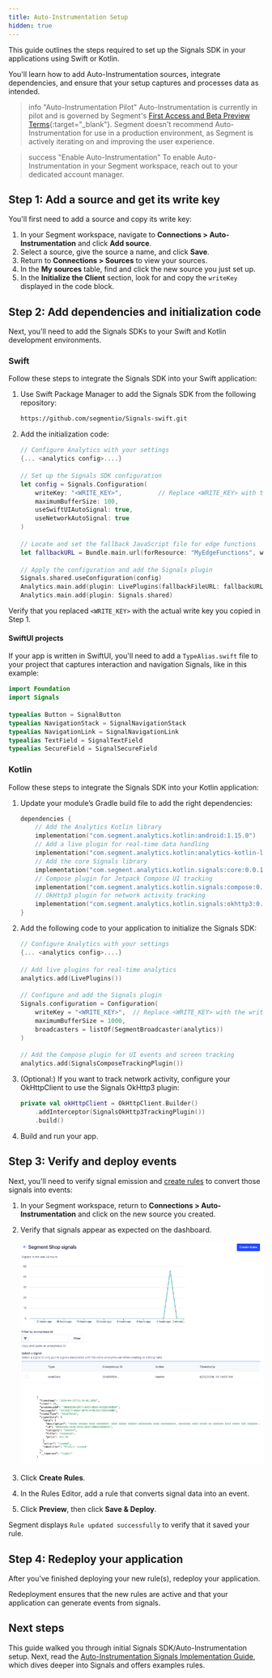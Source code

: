 ```yaml
---
title: Auto-Instrumentation Setup
hidden: true
---
```


This guide outlines the steps required to set up the Signals SDK in your applications using Swift or Kotlin.

You'll learn how to add Auto-Instrumentation sources, integrate dependencies, and ensure that your setup captures and processes data as intended.  

> info "Auto-Instrumentation Pilot"
> Auto-Instrumentation is currently in pilot and is governed by Segment's [First Access and Beta Preview Terms](https://www.twilio.com/en-us/legal/tos){:target="_blank"}. Segment doesn't recommend Auto-Instrumentation for use in a production environment, as Segment is actively iterating on and improving the user experience.

> success "Enable Auto-Instrumentation"
> To enable Auto-Instrumentation in your Segment workspace, reach out to your dedicated account manager.

## Step 1: Add a source and get its write key

You'll first need to add a source and copy its write key: 

1. In your Segment workspace, navigate to **Connections > Auto-Instrumentation** and click **Add source**.
2. Select a source, give the source a name, and click **Save**.
3. Return to **Connections > Sources** to view your sources. 
4. In the **My sources** table, find and click the new source you just set up.
5. In the **Initialize the Client** section, look for and copy the `writeKey` displayed in the code block. 

## Step 2: Add dependencies and initialization code

Next, you'll need to add the Signals SDKs to your Swift and Kotlin development environments.

### Swift

Follow these steps to integrate the Signals SDK into your Swift application:

1. Use Swift Package Manager to add the Signals SDK from the following repository:

    ```zsh
    https://github.com/segmentio/Signals-swift.git
    ```

2. Add the initialization code:

    ```swift
    // Configure Analytics with your settings
    {... <analytics config>....} 

    // Set up the Signals SDK configuration
    let config = Signals.Configuration(
        writeKey: "<WRITE_KEY>",          // Replace <WRITE_KEY> with the write key you previously copied
        maximumBufferSize: 100,
        useSwiftUIAutoSignal: true,
        useNetworkAutoSignal: true
    )

    // Locate and set the fallback JavaScript file for edge functions
    let fallbackURL = Bundle.main.url(forResource: "MyEdgeFunctions", withExtension: "js")

    // Apply the configuration and add the Signals plugin
    Signals.shared.useConfiguration(config)
    Analytics.main.add(plugin: LivePlugins(fallbackFileURL: fallbackURL))
    Analytics.main.add(plugin: Signals.shared)
    ```

Verify that you replaced `<WRITE_KEY>` with the actual write key you copied in Step 1.

#### SwiftUI projects

If your app is written in SwiftUI, you'll need to add a `TypeAlias.swift` file to your project that captures interaction and navigation Signals, like in this example:

```swift
import Foundation
import Signals

typealias Button = SignalButton
typealias NavigationStack = SignalNavigationStack
typealias NavigationLink = SignalNavigationLink
typealias TextField = SignalTextField
typealias SecureField = SignalSecureField
```

### Kotlin

Follow these steps to integrate the Signals SDK into your Kotlin application: 

1. Update your module’s Gradle build file to add the right dependencies:

    ```kotlin
    dependencies {
        // Add the Analytics Kotlin library
        implementation("com.segment.analytics.kotlin:android:1.15.0")
        // Add a live plugin for real-time data handling
        implementation("com.segment.analytics.kotlin:analytics-kotlin-live:1.0.0")
        // Add the core Signals library
        implementation("com.segment.analytics.kotlin.signals:core:0.0.1")
        // Compose plugin for Jetpack Compose UI tracking
        implementation("com.segment.analytics.kotlin.signals:compose:0.0.1")
        // OkHttp3 plugin for network activity tracking
        implementation("com.segment.analytics.kotlin.signals:okhttp3:0.0.1")
    }
    ```

2. Add the following code to your application to initialize the Signals SDK:

    ```kotlin
    // Configure Analytics with your settings
    {... <analytics config>....} 

    // Add live plugins for real-time analytics
    analytics.add(LivePlugins())

    // Configure and add the Signals plugin
    Signals.configuration = Configuration(
        writeKey = "<WRITE_KEY>",  // Replace <WRITE_KEY> with the write key you previously copied
        maximumBufferSize = 1000,
        broadcasters = listOf(SegmentBroadcaster(analytics))
    )

    // Add the Compose plugin for UI events and screen tracking
    analytics.add(SignalsComposeTrackingPlugin())
    ```

3. (Optional:) If you want to track network activity, configure your OkHttpClient to use the Signals OkHttp3 plugin:

    ```kotlin
    private val okHttpClient = OkHttpClient.Builder()
        .addInterceptor(SignalsOkHttp3TrackingPlugin())
        .build()
    ```

4. Build and run your app.

## Step 3: Verify and deploy events

Next, you'll need to verify signal emission and [create rules](/docs/connections/auto-instrumentation/configuration/#example-rule-implementations) to convert those signals into events:

1. In your Segment workspace, return to **Connections > Auto-Instrumentation** and click on the new source you created. 
2. Verify that signals appear as expected on the dashboard.

    ![Signals successfully appearing in the Segment UI](images/autoinstrumentation_signals.png "Signals successfully appearing in the Segment UI")

3. Click **Create Rules**.
4. In the Rules Editor, add a rule that converts signal data into an event.
5. Click **Preview**, then click **Save & Deploy**.

Segment displays `Rule updated successfully` to verify that it saved your rule.

## Step 4: Redeploy your application

After you've finished deploying your new rule(s), redeploy your application.

Redeployment ensures that the new rules are active and that your application can generate events from signals.

## Next steps

This guide walked you through initial Signals SDK/Auto-Instrumentation setup. Next, read the [Auto-Instrumentation Signals Implementation Guide](/docs/connections/auto-instrumentation/configuration/), which dives deeper into Signals and offers examples rules. 
